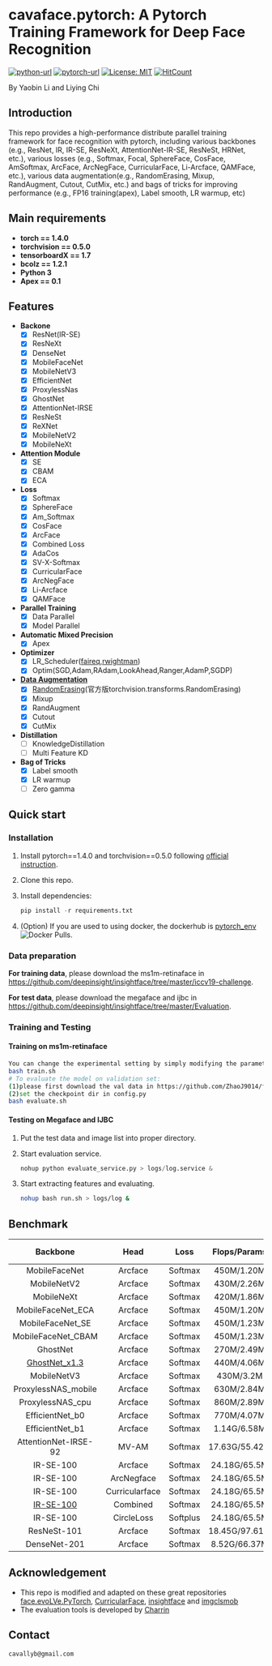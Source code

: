 # cavaface.pytorch: A Pytorch Training Framework for Deep Face Recognition

[![python-url](https://img.shields.io/badge/Python-3.x-red.svg)](https://www.python.org/)
[![pytorch-url](https://img.shields.io/badge/Pytorch-1.4-blue.svg)](https://pytorch.org/)
[![License: MIT](https://img.shields.io/badge/License-MIT-yellow.svg)](LICENSE)
[![HitCount](http://hits.dwyl.com/cavalleria/cavafacepytorch.svg)](http://hits.dwyl.com/cavalleria/cavafacepytorch)

By Yaobin Li and Liying Chi

## Introduction

This repo provides a high-performance distribute parallel training framework for face recognition with pytorch, including various backbones (e.g., ResNet, IR, IR-SE, ResNeXt, AttentionNet-IR-SE, ResNeSt, HRNet, etc.), various losses (e.g., Softmax, Focal, SphereFace, CosFace, AmSoftmax, ArcFace, ArcNegFace, CurricularFace, Li-Arcface, QAMFace, etc.), various data augmentation(e.g., RandomErasing, Mixup, RandAugment, Cutout, CutMix, etc.) and bags of tricks for improving performance (e.g., FP16 training(apex), Label smooth, LR warmup, etc)

## Main requirements

* **torch == 1.4.0**
* **torchvision == 0.5.0**
* **tensorboardX == 1.7**
* **bcolz == 1.2.1**
* **Python 3**
* **Apex == 0.1**

## Features

* **Backone**
  * [x] ResNet(IR-SE)
  * [x] ResNeXt
  * [x] DenseNet
  * [x] MobileFaceNet
  * [x] MobileNetV3
  * [x] EfficientNet
  * [x] ProxylessNas
  * [x] GhostNet
  * [x] AttentionNet-IRSE
  * [x] ResNeSt
  * [x] ReXNet
  * [x] MobileNetV2
  * [x] MobileNeXt
* **Attention Module**
  * [x] SE
  * [x] CBAM
  * [x] ECA
* **Loss**
  * [x] Softmax
  * [x] SphereFace
  * [x] Am_Softmax
  * [x] CosFace
  * [x] ArcFace
  * [x] Combined Loss
  * [x] AdaCos
  * [x] SV-X-Softmax
  * [x] CurricularFace
  * [x] ArcNegFace
  * [x] Li-Arcface
  * [x] QAMFace
* **Parallel Training**
  * [x] Data Parallel
  * [x] Model Parallel
* **Automatic Mixed Precision**
  * [x] Apex
* **Optimizer**
  * [x] LR_Scheduler([faireq](https://github.com/pytorch/fairseq/tree/master/fairseq/optim/lr_scheduler),[rwightman](https://github.com/rwightman/pytorch-image-models/tree/master/timm/scheduler))
  * [x] Optim(SGD,Adam,RAdam,LookAhead,Ranger,AdamP,SGDP)
* **[Data Augmentation](https://github.com/albumentations-team/albumentations)**
  * [x] [RandomErasing](https://github.com/zhunzhong07/Random-Erasing/blob/master/transforms.py)(官方版torchvision.transforms.RandomErasing)
  * [x] Mixup
  * [x] RandAugment
  * [x] Cutout
  * [x] CutMix
* **Distillation**
  * [ ] KnowledgeDistillation
  * [ ] Multi Feature KD
* **Bag of Tricks**
  * [x] Label smooth
  * [x] LR warmup
  * [ ] Zero gamma

## Quick start

### Installation

1. Install pytorch==1.4.0 and torchvision==0.5.0 following [official instruction](https://pytorch.org/).
2. Clone this repo.
3. Install dependencies:

    ```python
    pip install -r requirements.txt
    ```

4. (Option) If you are used to using docker, the dockerhub is [pytorch_env](https://hub.docker.com/r/cavall/pytorch_env) ![Docker Pulls](https://img.shields.io/docker/pulls/cavall/pytorch_env?logo=docker).

### Data preparation

**For training data**, please download the ms1m-retinaface in https://github.com/deepinsight/insightface/tree/master/iccv19-challenge.

**For test data**, please download the megaface and ijbc in https://github.com/deepinsight/insightface/tree/master/Evaluation.

### Training and Testing

#### Training on ms1m-retinaface

```bash
You can change the experimental setting by simply modifying the parameter in the config.py
bash train.sh
# To evaluate the model on validation set:
(1)please first download the val data in https://github.com/ZhaoJ9014/face.evoLVe.PyTorch.
(2)set the checkpoint dir in config.py
bash evaluate.sh
```

#### Testing on Megaface and IJBC

1. Put the test data and image list into proper directory.
2. Start evaluation service.

    ```python
    nohup python evaluate_service.py > logs/log.service &
    ```

3. Start extracting features and evaluating.

    ```bash
    nohup bash run.sh > logs/log &
    ```

## Benchmark

| Backbone | Head | Loss | Flops/Params | Megaface(Id/ver@1e-6) | IJBC(tar@far=1e-4) |
| :----: | :----: | :----: | :----: | :----: | :----: |
| MobileFaceNet | Arcface | Softmax | 450M/1.20M | 92.8694/93.6329 | 92.80 |
| MobileNetV2 | Arcface | Softmax | 430M/2.26M | 92.8128/93.7644 | 93.30 |
| MobileNeXt | Arcface | Softmax | 420M/1.86M | 93.3368/94.6913 | 93.38 |
| MobileFaceNet_ECA | Arcface | Softmax | 450M/1.20M | 93.7624/95.2328 | 93.40 |
| MobileFaceNet_SE | Arcface | Softmax | 450M/1.23M | 94.0951/94.4687 | 93.57 |
| MobileFaceNet_CBAM | Arcface | Softmax | 450M/1.23M | 93.3068/94.3346 | 93.53 |
| GhostNet | Arcface | Softmax | 270M/2.49M | 93.3914/94.3359 | 93.50 |
| [GhostNet_x1.3](https://drive.google.com/file/d/1KVgXIJo2Ym0Ffp3yK9FrIaiqjdAr2KFX/view?usp=sharing) | Arcface | Softmax | 440M/4.06M | 95.3005/95.7757 | 94.27 |
| MobileNetV3 | Arcface | Softmax | 430M/3.2M | 93.9805/95.7314 | 93.57 |
| ProxylessNAS_mobile | Arcface | Softmax | 630M/2.84M | 93.2886/95.2094 | 93.74 |
| ProxylessNAS_cpu | Arcface | Softmax | 860M/2.89M | 95.4242/95.79 | 94.22 |
| EfficientNet_b0 | Arcface | Softmax | 770M/4.07M | 96.3589/97.1946 | 94.84 |
| EfficientNet_b1 | Arcface | Softmax | 1.14G/6.58M | 97.095/97.4003 | 95.38 |
| AttentionNet-IRSE-92 | MV-AM | Softmax | 17.63G/55.42M | 99.1356/99.3999 | 96.56 |
| IR-SE-100 | Arcface | Softmax | 24.18G/65.5M | 99.0881/99.4259 | 96.69 |
| IR-SE-100 | ArcNegface | Softmax | 24.18G/65.5M  | 99.1304/98.7099 | 96.81 |
| IR-SE-100 | Curricularface | Softmax| 24.18G/65.5M  | 99.0497/98.6162 | 97.00 |
| [IR-SE-100](https://drive.google.com/file/d/1HdXgFmyMX4MGETTx6ACmx8AB-v79hrhp/view?usp=sharing) | Combined | Softmax| 24.18G/65.5M | 99.0718/99.4493 | 96.83 |
| IR-SE-100 | CircleLoss | Softplus| 24.18G/65.5M  | 98.5732/98.4834 | 96.52 |
| ResNeSt-101 | Arcface | Softmax| 18.45G/97.61M | 98.8746/98.5615 | 96.63 |
| DenseNet-201 | Arcface | Softmax| 8.52G/66.37M | 98.3649/98.4294 | 96.03 |

## Acknowledgement

* This repo is modified and adapted on these great repositories [face.evoLVe.PyTorch](https://github.com/ZhaoJ9014/face.evoLVe.PyTorch), [CurricularFace](https://github.com/HuangYG123/CurricularFace), [insightface](https://github.com/deepinsight/insightface) and [imgclsmob](https://github.com/osmr/imgclsmob/)
* The evaluation tools is developed by [Charrin](https://github.com/Charrin)

## Contact

```markdown
cavallyb@gmail.com
```
